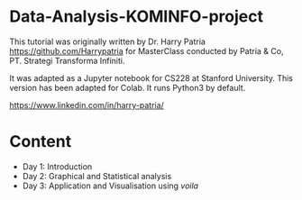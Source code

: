 # Data-Analysis-KOMINFO-project

This tutorial was originally written by Dr. Harry Patria https://github.com/Harrypatria for MasterClass conducted by Patria & Co, PT. Strategi Transforma Infiniti. 

It was adapted as a Jupyter notebook for CS228 at Stanford University.
This version has been adapted for Colab. It runs Python3 by default.

https://www.linkedin.com/in/harry-patria/


# Content
  - Day 1: Introduction
  - Day 2: Graphical and Statistical analysis
  - Day 3: Application and Visualisation using _voila_
